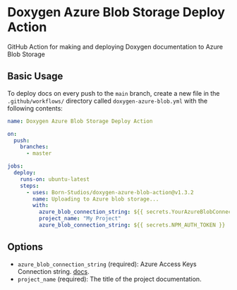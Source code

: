 # Doxygen Azure Blob Storage Deploy Action

GitHub Action for making and deploying Doxygen documentation to Azure Blob Storage

## Basic Usage

To deploy docs on every push to the `main` branch, create a new file in the `.github/workflows/` directory called `doxygen-azure-blob.yml` with the following contents:

```yml
name: Doxygen Azure Blob Storage Deploy Action

on:
  push:
    branches:
      - master

jobs:
  deploy:
    runs-on: ubuntu-latest
    steps:
      - uses: Born-Studios/doxygen-azure-blob-action@v1.3.2
        name: Uploading to Azure blob storage...
        with:
          azure_blob_connection_string: ${{ secrets.YourAzureBlobConnectionString }}
          project_name: "My Project"
          azure_blob_connection_string: ${{ secrets.NPM_AUTH_TOKEN }}
```

## Options

- `azure_blob_connection_string` (required): Azure Access Keys Connection string.  [docs](https://learn.microsoft.com/en-gb/azure/storage/common/storage-account-keys-manage?tabs=azure-portal#regenerate-access-keys).
- `project_name` (required): The title of the project documentation.
